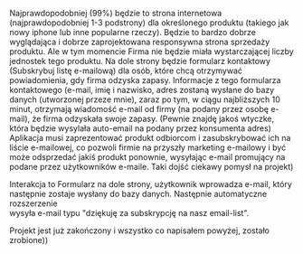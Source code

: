 Najprawdopodobniej (99%) będzie to strona internetowa (najprawdopodobniej 1-3 podstrony) 
dla określonego produktu (takiego jak nowy iphone lub inne popularne rzeczy). Będzie to 
bardzo dobrze wyglądająca i dobrze zaprojektowana responsywna strona sprzedaży produktu. 
Ale w tym momencie Firma nie będzie miała wystarczającej liczby jednostek tego produktu. 
Na dole strony będzie formularz kontaktowy (Subskrybuj listę e-mailową) dla osób, które 
chcą otrzymywać powiadomienia, gdy firma odzyska zapasy. Informacje z tego formularza 
kontaktowego (e-mail, imię i nazwisko, adres zostaną wysłane do bazy danych (utworzonej przeze mnie), 
zaraz po tym, w ciągu najbliższych 10 minut, otrzymają wiadomość e-mail od firmy 
(na podany przez osobę e-mail), że firma odzyskała swoje zapasy. 
(Pewnie znajdę jakoś wtyczke, która będzie wysylała auto-email na podany przez konsumenta adres)
Aplikacja musi zaprezentować produkt odbiorcom i zasubskrybować ich na liście e-mailowej, co pozwoli 
firmie na przyszły marketing e-mailowy i być może odsprzedać jakiś produkt ponownie, wysyłając e-mail promujący na podane przez użytkowników e-maile. Taki dojść ciekawy pomysł na projekt) 


Interakcja to Formularz na dole strony, użytkownik wprowadza e-mail, który następnie zostaje wysłany do bazy danych. Następnie automatyczne rozszerzenie  
wysyła e-mail typu "dziękuję za subskrypcję na nasz email-list".



Projekt jest już zakończony i wszystko co napisałem powyżej, zostało zrobione))
